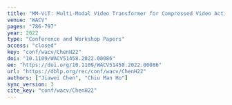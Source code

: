 ```yaml
---
title: "MM-ViT: Multi-Modal Video Transformer for Compressed Video Action Recognition."
venue: "WACV"
pages: "786-797"
year: 2022
type: "Conference and Workshop Papers"
access: "closed"
key: "conf/wacv/ChenH22"
doi: "10.1109/WACV51458.2022.00086"
ee: "https://doi.org/10.1109/WACV51458.2022.00086"
url: "https://dblp.org/rec/conf/wacv/ChenH22"
authors: ["Jiawei Chen", "Chiu Man Ho"]
sync_version: 3
cite_key: "conf/wacv/ChenH22"
---
```

